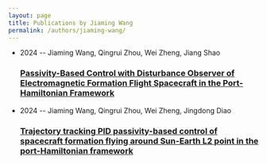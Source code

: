 ```yaml
---
layout: page
title: Publications by Jiaming Wang
permalink: /authors/jiaming-wang/
---
```


<ul class="post-list">
<li><span class='post-meta'>2024 -- Jiaming Wang, Qingrui Zhou, Wei Zheng, Jiang Shao</span><h3><a class='post-link' href='../../passivity-based-control-with-disturbance-observer-of-electromagnetic-formation-flight-spacecraft-in-the-port-hamiltonian-framework'>Passivity-Based Control with Disturbance Observer of Electromagnetic Formation Flight Spacecraft in the Port-Hamiltonian Framework</a></h3></li>
<li><span class='post-meta'>2024 -- Jiaming Wang, Qingrui Zhou, Wei Zheng, Jingdong Diao</span><h3><a class='post-link' href='../../trajectory-tracking-pid-passivity-based-control-of-spacecraft-formation-flying-around-sun-earth-l2-point-in-the-port-hamiltonian-framework'>Trajectory tracking PID passivity-based control of spacecraft formation flying around Sun-Earth L2 point in the port-Hamiltonian framework</a></h3></li>

</ul>
